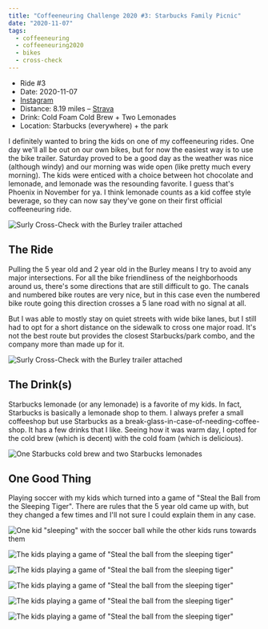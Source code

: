 ```yaml
---
title: "Coffeeneuring Challenge 2020 #3: Starbucks Family Picnic"
date: "2020-11-07"
tags:
  - coffeeneuring
  - coffeeneuring2020
  - bikes
  - cross-check
---
```


- Ride #3
- Date: 2020-11-07
- [Instagram](https://www.instagram.com/p/CHen2fypVXv/)
- Distance: 8.19 miles – [Strava](https://www.strava.com/activities/4320449575)
- Drink: Cold Foam Cold Brew + Two Lemonades
- Location: Starbucks (everywhere) + the park

I definitely wanted to bring the kids on one of my coffeeneuring rides. One day we'll all be out on our own bikes, but for now the easiest way is to use the bike trailer. Saturday proved to be a good day as the weather was nice (although windy) and our morning was wide open (like pretty much every morning). The kids were enticed with a choice between hot chocolate and lemonade, and lemonade was the resounding favorite. I guess that's Phoenix in November for ya. I think lemonade counts as a kid coffee style beverage, so they can now say they've gone on their first official coffeeneuring ride.

![Surly Cross-Check with the Burley trailer attached](../images/coffeeneuring/2020/ride-3/picnic.jpg)

## The Ride

Pulling the 5 year old and 2 year old in the Burley means I try to avoid any major intersections. For all the bike friendliness of the neighborhoods around us, there's some directions that are still difficult to go. The canals and numbered bike routes are very nice, but in this case even the numbered bike route going this direction crosses a 5 lane road with no signal at all.

But I was able to mostly stay on quiet streets with wide bike lanes, but I still had to opt for a short distance on the sidewalk to cross one major road. It's not the best route but provides the closest Starbucks/park combo, and the company more than made up for it.

![Surly Cross-Check with the Burley trailer attached](../images/coffeeneuring/2020/ride-3/bike-with-trailer.jpg)

## The Drink(s)

Starbucks lemonade (or any lemonade) is a favorite of my kids. In fact, Starbucks is basically a lemonade shop to them. I always prefer a small coffeeshop but use Starbucks as a break-glass-in-case-of-needing-coffee-shop. It has a few drinks that I like. Seeing how it was warm day, I opted for the cold brew (which is decent) with the cold foam (which is delicious).

![One Starbucks cold brew and two Starbucks lemonades](../images/coffeeneuring/2020/ride-3/drinks.jpg)

## One Good Thing

Playing soccer with my kids which turned into a game of "Steal the Ball from the Sleeping Tiger". There are rules that the 5 year old came up with, but they changed a few times and I'll not sure I could explain them in any case.

![One kid "sleeping" with the soccer ball while the other kids runs towards them](../images/coffeeneuring/2020/ride-3/sleeping-tiger-1.jpg)

![The kids playing a game of "Steal the ball from the sleeping tiger"](../images/coffeeneuring/2020/ride-3/sleeping-tiger-2.jpg)

![The kids playing a game of "Steal the ball from the sleeping tiger"](../images/coffeeneuring/2020/ride-3/sleeping-tiger-3.jpg)

![The kids playing a game of "Steal the ball from the sleeping tiger"](../images/coffeeneuring/2020/ride-3/sleeping-tiger-4.jpg)

![The kids playing a game of "Steal the ball from the sleeping tiger"](../images/coffeeneuring/2020/ride-3/sleeping-tiger-5.jpg)

![The kids playing a game of "Steal the ball from the sleeping tiger"](../images/coffeeneuring/2020/ride-3/sleeping-tiger-6.jpg)
